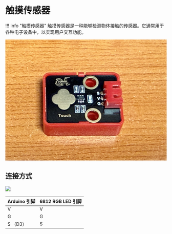 # 触摸传感器

!!! info "触摸传感器"
    触摸传感器是一种能够检测物体接触的传感器。它通常用于各种电子设备中，以实现用户交互功能。

![](touchsensor.jpg)

## 连接方式

![](touchsensor-wiring.png)

| Arduino 引脚 | 6812 RGB LED 引脚 |
|-------------|------------------|
| V           | V                |
| G           | G                |
| S （D3）    | S                |